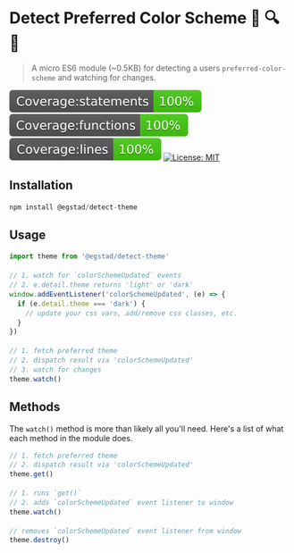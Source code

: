 # Detect Preferred Color Scheme 🐛️ 🔍️ 👀️

> A micro ES6 module (~0.5KB) for detecting a users `preferred-color-scheme` and watching for changes.

[![Coverage:statements](./coverage/badge-statements.svg)](#)
[![Coverage:functions](./coverage/badge-functions.svg)](#)
[![Coverage:lines](./coverage/badge-lines.svg)](#)
[![License: MIT](https://img.shields.io/badge/License-MIT-yellow.svg)](https://opensource.org/licenses/MIT)

## Installation

```js
npm install @egstad/detect-theme
```

## Usage

```js
import theme from '@egstad/detect-theme'

// 1. watch for `colorSchemeUpdated` events
// 2. e.detail.theme returns 'light' or 'dark'
window.addEventListener('colorSchemeUpdated', (e) => {
  if (e.detail.theme === 'dark') {
    // update your css vars, add/remove css classes, etc.
  }
})

// 1. fetch preferred theme
// 2. dispatch result via 'colorSchemeUpdated'
// 3. watch for changes
theme.watch()
```

## Methods 

The `watch()` method is more than likely all you'll need. Here's a list of what each method in the module does.

```js
// 1. fetch preferred theme
// 2. dispatch result via 'colorSchemeUpdated'
theme.get()

// 1. runs `get()`
// 2. adds `colorSchemeUpdated` event listener to window
theme.watch()

// removes `colorSchemeUpdated` event listener from window
theme.destroy()
```
